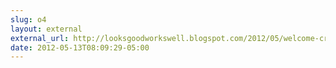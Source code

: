 ```yaml
---
slug: o4
layout: external
external_url: http://looksgoodworkswell.blogspot.com/2012/05/welcome-crock.html
date: 2012-05-13T08:09:29-05:00
---
```


